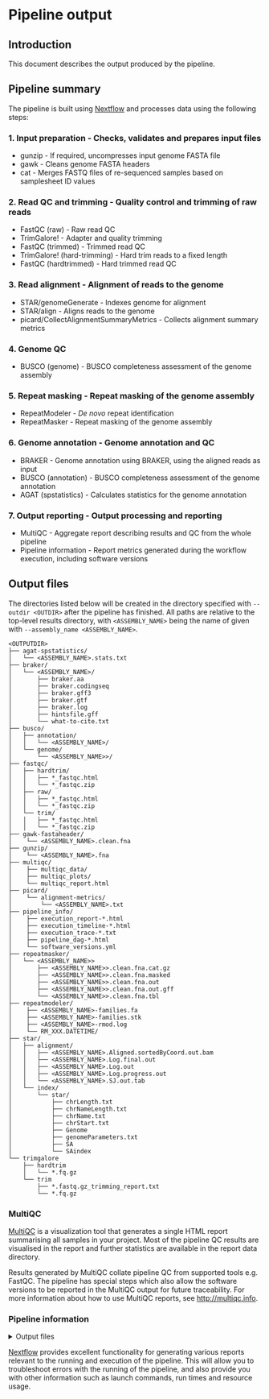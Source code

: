 # Pipeline output

## Introduction

This document describes the output produced by the pipeline.

## Pipeline summary

The pipeline is built using [Nextflow](https://www.nextflow.io/) and processes data using the following steps:

### 1. Input preparation - Checks, validates and prepares input files

  - gunzip - If required, uncompresses input genome FASTA file
  - gawk - Cleans genome FASTA headers
  - cat - Merges FASTQ files of re-sequenced samples based on samplesheet ID values

### 2. Read QC and trimming - Quality control and trimming of raw reads
  - FastQC (raw) - Raw read QC
  - TrimGalore! - Adapter and quality trimming
  - FastQC (trimmed) - Trimmed read QC
  - TrimGalore! (hard-trimming) - Hard trim reads to a fixed length
  - FastQC (hardtrimmed) - Hard trimmed read QC

### 3. Read alignment - Alignment of reads to the genome
  - STAR/genomeGenerate - Indexes genome for alignment
  - STAR/align - Aligns reads to the genome
  - picard/CollectAlignmentSummaryMetrics - Collects alignment summary metrics

### 4. Genome QC

- BUSCO (genome) - BUSCO completeness assessment of the genome assembly

### 5. Repeat masking - Repeat masking of the genome assembly
  - RepeatModeler - _De novo_ repeat identification
  - RepeatMasker - Repeat masking of the genome assembly

### 6. Genome annotation - Genome annotation and QC
- BRAKER - Genome annotation using BRAKER, using the aligned reads as input
- BUSCO (annotation) - BUSCO completeness assessment of the genome annotation
- AGAT (spstatistics) - Calculates statistics for the genome annotation

### 7. Output reporting - Output processing and reporting
- MultiQC - Aggregate report describing results and QC from the whole pipeline
- Pipeline information - Report metrics generated during the workflow execution, including software versions

## Output files

The directories listed below will be created in the directory specified with `--outdir <OUTDIR>` after the pipeline has finished. All paths are relative to the top-level results directory, with `<ASSEMBLY_NAME>` being the name of given with `--assembly_name <ASSEMBLY_NAME>`.

```
<OUTPUTDIR>
├── agat-spstatistics/
│   └── <ASSEMBLY_NAME>.stats.txt
├── braker/
│   └── <ASSEMBLY_NAME>/
│       ├── braker.aa
│       ├── braker.codingseq
│       ├── braker.gff3
│       ├── braker.gtf
│       ├── braker.log
│       ├── hintsfile.gff
│       └── what-to-cite.txt
├── busco/
│   ├── annotation/
│   │   └── <ASSEMBLY_NAME>/
│   └── genome/
│       └── <ASSEMBLY_NAME>>/
├── fastqc/
│   ├── hardtrim/
│   │   ├── *_fastqc.html
│   │   └── *_fastqc.zip
│   ├── raw/
│   │   ├── *_fastqc.html
│   │   └── *_fastqc.zip
│   └── trim/
│   │   ├── *_fastqc.html
│   │   └── *_fastqc.zip
├── gawk-fastaheader/
│    └── <ASSEMBLY_NAME>.clean.fna
├── gunzip/
│    └── <ASSEMBLY_NAME>.fna
├── multiqc/
│    ├── multiqc_data/
│    ├── multiqc_plots/
│    └── multiqc_report.html
├── picard/
│    └── alignment-metrics/
│        └── <ASSEMBLY_NAME>.txt
├── pipeline_info/
│    ├── execution_report-*.html
│    ├── execution_timeline-*.html
│    ├── execution_trace-*.txt
│    ├── pipeline_dag-*.html
│    └── software_versions.yml
├── repeatmasker/
│   └── <ASSEMBLY_NAME>>
│       ├── <ASSEMBLY_NAME>>.clean.fna.cat.gz
│       ├── <ASSEMBLY_NAME>>.clean.fna.masked
│       ├── <ASSEMBLY_NAME>>.clean.fna.out
│       ├── <ASSEMBLY_NAME>>.clean.fna.out.gff
│       └── <ASSEMBLY_NAME>>.clean.fna.tbl
├── repeatmodeler/
│    ├── <ASSEMBLY_NAME>-families.fa
│    ├── <ASSEMBLY_NAME>-families.stk
│    ├── <ASSEMBLY_NAME>-rmod.log
│    └── RM_XXX.DATETIME/
├── star/
│   ├── alignment/
│   │   ├── <ASSEMBLY_NAME>.Aligned.sortedByCoord.out.bam
│   │   ├── <ASSEMBLY_NAME>.Log.final.out
│   │   ├── <ASSEMBLY_NAME>.Log.out
│   │   ├── <ASSEMBLY_NAME>.Log.progress.out
│   │   └── <ASSEMBLY_NAME>.SJ.out.tab
│   └── index/
│       └── star/
│           ├── chrLength.txt
│           ├── chrNameLength.txt
│           ├── chrName.txt
│           ├── chrStart.txt
│           ├── Genome
│           ├── genomeParameters.txt
│           ├── SA
│           └── SAindex
└── trimgalore
    ├── hardtrim
    │   └── *.fq.gz
    └── trim
        ├── *.fastq.gz_trimming_report.txt
        └── *.fq.gz
```

### MultiQC


[MultiQC](http://multiqc.info) is a visualization tool that generates a single HTML report summarising all samples in your project. Most of the pipeline QC results are visualised in the report and further statistics are available in the report data directory.

Results generated by MultiQC collate pipeline QC from supported tools e.g. FastQC. The pipeline has special steps which also allow the software versions to be reported in the MultiQC output for future traceability. For more information about how to use MultiQC reports, see <http://multiqc.info>.

### Pipeline information

<details markdown="1">
<summary>Output files</summary>

- `pipeline_info/`
  - Reports generated by Nextflow: `execution_report.html`, `execution_timeline.html`, `execution_trace.txt` and `pipeline_dag.dot`/`pipeline_dag.svg`.
  - Reports generated by the pipeline: `pipeline_report.html`, `pipeline_report.txt` and `software_versions.yml`. The `pipeline_report*` files will only be present if the `--email` / `--email_on_fail` parameters are used when running the pipeline.

</details>

[Nextflow](https://www.nextflow.io/docs/latest/tracing.html) provides excellent functionality for generating various reports relevant to the running and execution of the pipeline. This will allow you to troubleshoot errors with the running of the pipeline, and also provide you with other information such as launch commands, run times and resource usage.
